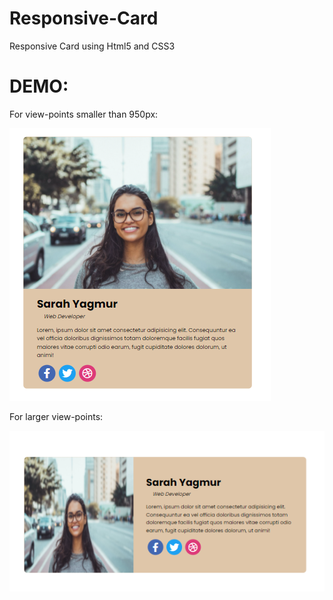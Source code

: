 # Responsive-Card
Responsive Card using Html5 and CSS3

# DEMO:
For view-points smaller than 950px:

![Image of top-section](https://github.com/AyeshaSaleem699/Responsive-Card/blob/main/demo1.PNG)

For larger view-points:

![Image of top-section](https://github.com/AyeshaSaleem699/Responsive-Card/blob/main/demo2.PNG)
